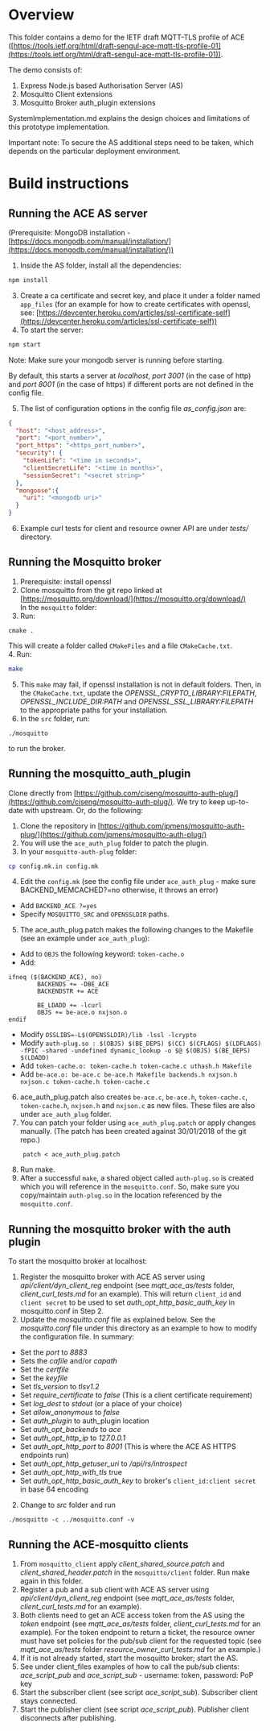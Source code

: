 # Overview

This folder contains a demo for the IETF draft
 MQTT-TLS profile of ACE ([https://tools.ietf.org/html/draft-sengul-ace-mqtt-tls-profile-01](https://tools.ietf.org/html/draft-sengul-ace-mqtt-tls-profile-01)).


 The demo consists of:
 1. Express Node.js based Authorisation Server (AS)
 2. Mosquitto Client extensions
 3. Mosquitto Broker auth_plugin extensions

SystemImplementation.md explains the design choices and limitations of this prototype implementation. 

Important note: To secure the AS additional steps need to be taken, which depends on the particular deployment environment. 

# Build instructions

## Running the ACE AS server

(Prerequisite: MongoDB installation - [https://docs.mongodb.com/manual/installation/](https://docs.mongodb.com/manual/installation/))

1. Inside the AS folder,  install all the dependencies:
```bash
npm install
```
3. Create a ca certificate and secret key, and place it under a folder named `app_files` (for an example for how to create
 certificates with openssl, see: [https://devcenter.heroku.com/articles/ssl-certificate-self](https://devcenter.heroku.com/articles/ssl-certificate-self))  
4. To start the server:
```bash
npm start
```
Note: Make sure your mongodb server is running before starting.

By default, this starts a server at _localhost_, _port 3001_ (in the case of http) and _port 8001_ (in the case of https) if different ports are not defined in the config file.

5. The list of configuration options in the config file _as_config.json_ are:

```json
{
  "host": "<host_address>",
  "port": "<port_number>",
  "port_https": "<https_port_number>",
  "security": {
    "tokenLife": "<time in seconds>",
    "clientSecretLife": "<time in months>",
    "sessionSecret": "<secret string>"
  },
  "mongoose":{
    "uri": "<mongodb uri>"
  }
}
```
6. Example curl tests for client and resource owner API are under _tests/_ directory. 

## Running the Mosquitto broker 

1. Prerequisite: install openssl
2. Clone mosquitto from the git repo linked at [https://mosquitto.org/download/](https://mosquitto.org/download/)  
In the `mosquitto` folder:
3. Run:
```
cmake .
```
This will create a folder called `CMakeFiles` and a file `CMakeCache.txt`.  
4. Run: 
```bash
make
```
5. This `make` may fail, if openssl installation is not in default folders. Then, in the  `CMakeCache.txt`, update the *OPENSSL_CRYPTO_LIBRARY:FILEPATH*, *OPENSSL_INCLUDE_DIR:PATH* and *OPENSSL_SSL_LIBRARY:FILEPATH* to the appropriate paths for your installation. 
6. In the `src` folder, run:
```
./mosquitto
```
to run the broker. 


## Running the mosquitto_auth_plugin

Clone directly from [https://github.com/ciseng/mosquitto-auth-plug/](https://github.com/ciseng/mosquitto-auth-plug/). We try to keep up-to-date with upstream. 
Or, do the following:

1. Clone the repository in [https://github.com/jpmens/mosquitto-auth-plug/](https://github.com/jpmens/mosquitto-auth-plug/)
2. You will use the  `ace_auth_plug` folder to patch the plugin.
3. In your `mosquitto-auth-plug` folder:  
```bash 
cp config.mk.in config.mk
```
4. Edit the `config.mk` (see the config file under `ace_auth_plug` - make sure BACKEND_MEMCACHED?=no otherwise, it throws an error) 
* Add `BACKEND_ACE ?=yes` 
* Specify `MOSQUITTO_SRC` and `OPENSSLDIR` paths. 
5. The ace_auth_plug.patch makes the following changes to the Makefile (see an example under `ace_auth_plug`):
* Add to `OBJS` the following keyword: `token-cache.o`
* Add:
```
ifneq ($(BACKEND_ACE), no)
        BACKENDS += -DBE_ACE
        BACKENDSTR += ACE

        BE_LDADD += -lcurl
        OBJS += be-ace.o nxjson.o
endif
```
* Modify  `OSSLIBS=-L$(OPENSSLDIR)/lib -lssl -lcrypto`
* Modify `auth-plug.so : $(OBJS) $(BE_DEPS) $(CC) $(CFLAGS) $(LDFLAGS) -fPIC -shared -undefined dynamic_lookup -o $@ $(OBJS) $(BE_DEPS) $(LDADD)`
* Add `token-cache.o: token-cache.h token-cache.c uthash.h Makefile`
* Add `be-ace.o: be-ace.c be-ace.h Makefile backends.h nxjson.h nxjson.c token-cache.h token-cache.c`
6. ace_auth_plug.patch also creates  `be-ace.c`, `be-ace.h`, `token-cache.c`, `token-cache.h`, `nxjson.h` and `nxjson.c` as new files. These files are also under `ace_auth_plug` folder.  
7. You can patch your folder using `ace_auth_plug.patch` or apply changes manually.  (The patch has been created against 30/01/2018 of the git repo.) 
```
    patch < ace_auth_plug.patch
```
8. Run make. 
9. After a successful `make`,  a shared object called `auth-plug.so` is created which you will reference in the `mosquitto.conf`.
So, make sure you copy/maintain `auth-plug.so` in the location referenced by the `mosquitto.conf`.
       

## Running the mosquitto broker with the auth plugin

To start the mosquitto broker at localhost:
1. Register the mosquitto broker with ACE AS server using *api/client/dyn_client_reg* endpoint (see *mqtt_ace_as/tests* folder, *client_curl_tests.md* for an example). 
This will return `client_id` and `client secret` to be used to set *auth_opt_http_basic_auth_key* in mosquitto.conf in Step 2.  
2. Update the _mosquitto.conf_ file as explained below. 
See the _mosquitto.conf_ file under this directory as an example to how to modify the configuration file. In summary:
* Set the _port_ to _8883_
* Sets the _cafile_ and/or _capath_
* Set the _certfile_
* Set the _keyfile_
* Set *tls_version* to _tlsv1.2_
* Set _require_certificate_ to _false_ (This is a client certificate requirement)
* Set *log_dest* to *stdout* (or a place of your choice)
* Set *allow_anonymous* to *false*
* Set *auth_plugin* to auth_plugin location
* Set *auth_opt_backends* to *ace*
* Set *auth_opt_http_ip* to  *127.0.0.1*
* Set *auth_opt_http_port* to  *8001* (This is where the ACE AS HTTPS endpoints run)
* Set *auth_opt_http_getuser_uri* to   */api/rs/introspect*
* Set *auth_opt_http_with_tls* true
* Set *auth_opt_http_basic_auth_key* to broker's `client_id:client secret` in base 64 encoding
2. Change to _src_ folder and run
```
./mosquitto -c ../mosquitto.conf -v
```

## Running the ACE-mosquitto clients
1. From `mosquitto_client` apply *client_shared_source.patch* and *client_shared_header.patch* in the `mosquitto/client` folder. Run make again in this folder. 
2. Register a pub and a sub client with ACE AS server using *api/client/dyn_client_reg* endpoint (see *mqtt_ace_as/tests* folder, *client_curl_tests.md* for an example). 
3. Both clients need to get an ACE access token from the AS using the *token* endpoint (see *mqtt_ace_as/tests* folder, *client_curl_tests.md* for an example). For the token endpoint to return a ticket, the resource owner must have set policies for the pub/sub client for the requested topic (see *mqtt_ace_as/tests* folder *resource_owner_curl_tests.md* for an example.)
4. If it is not already started, start the mosquitto broker; start the AS. 
5. See under client_files examples of how to call the pub/sub clients: *ace_script_pub* and *ace_script_sub* - username: token, password: PoP key
6. Start the subscriber client (see script *ace_script_sub*). Subscriber client stays connected. 
7. Start the publisher client  (see script *ace_script_pub*). Publisher client disconnects after publishing.




